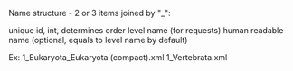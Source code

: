 Name structure - 2 or 3 items joined by "_":

unique id, int, determines order
level name (for requests)
human readable name (optional, equals to level name by default)

Ex:
1_Eukaryota_Eukaryota (compact).xml
1_Vertebrata.xml